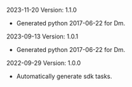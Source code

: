 2023-11-20 Version: 1.1.0
- Generated python 2017-06-22 for Dm.

2023-09-13 Version: 1.0.1
- Generated python 2017-06-22 for Dm.

2022-09-29 Version: 1.0.0
- Automatically generate sdk tasks.

